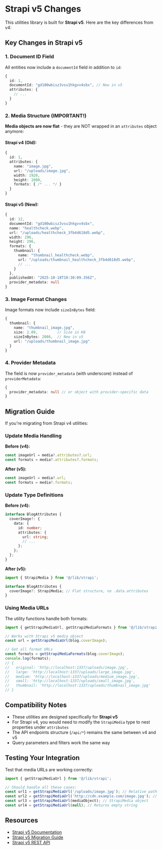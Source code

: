 # Strapi v5 Changes

This utilities library is built for **Strapi v5**. Here are the key differences from v4:

## Key Changes in Strapi v5

### 1. Document ID Field
All entities now include a `documentId` field in addition to `id`:

```typescript
{
  id: 1,
  documentId: "gd100wbisz3vsu1hkgvv4sbx", // New in v5
  attributes: {
    // ...
  }
}
```

### 2. Media Structure (IMPORTANT!)
**Media objects are now flat** - they are NOT wrapped in an `attributes` object anymore:

#### Strapi v4 (Old):
```typescript
{
  id: 1,
  attributes: {
    name: "image.jpg",
    url: "/uploads/image.jpg",
    width: 1920,
    height: 1080,
    formats: { /* ... */ }
  }
}
```

#### Strapi v5 (New):
```typescript
{
  id: 12,
  documentId: "gd100wbisz3vsu1hkgvv4sbx",
  name: "healthcheck.webp",
  url: "/uploads/healthcheck_3fb4d618d5.webp",
  width: 296,
  height: 296,
  formats: {
    thumbnail: {
      name: "thumbnail_healthcheck.webp",
      url: "/uploads/thumbnail_healthcheck_3fb4d618d5.webp",
      // ...
    }
  },
  publishedAt: "2025-10-18T10:30:09.356Z",
  provider_metadata: null
}
```

### 3. Image Format Changes
Image formats now include `sizeInBytes` field:

```typescript
{
  thumbnail: {
    name: "thumbnail_image.jpg",
    size: 2.09,         // Size in KB
    sizeInBytes: 2086,  // New in v5
    url: "/uploads/thumbnail_image.jpg"
  }
}
```

### 4. Provider Metadata
The field is now `provider_metadata` (with underscore) instead of `providerMetadata`:

```typescript
{
  provider_metadata: null // or object with provider-specific data
}
```

## Migration Guide

If you're migrating from Strapi v4 utilities:

### Update Media Handling

**Before (v4):**
```typescript
const imageUrl = media?.attributes?.url;
const formats = media?.attributes?.formats;
```

**After (v5):**
```typescript
const imageUrl = media?.url;
const formats = media?.formats;
```

### Update Type Definitions

**Before (v4):**
```typescript
interface BlogAttributes {
  coverImage?: {
    data: {
      id: number;
      attributes: {
        url: string;
        // ...
      };
    };
  };
}
```

**After (v5):**
```typescript
import { StrapiMedia } from '@/lib/strapi';

interface BlogAttributes {
  coverImage?: StrapiMedia; // Flat structure, no .data.attributes
}
```

### Using Media URLs

The utility functions handle both formats:

```typescript
import { getStrapiMediaUrl, getStrapiMediaFormats } from '@/lib/strapi';

// Works with Strapi v5 media object
const url = getStrapiMediaUrl(blog.coverImage);

// Get all format URLs
const formats = getStrapiMediaFormats(blog.coverImage);
console.log(formats);
// {
//   original: 'http://localhost:1337/uploads/image.jpg',
//   large: 'http://localhost:1337/uploads/large_image.jpg',
//   medium: 'http://localhost:1337/uploads/medium_image.jpg',
//   small: 'http://localhost:1337/uploads/small_image.jpg',
//   thumbnail: 'http://localhost:1337/uploads/thumbnail_image.jpg'
// }
```

## Compatibility Notes

- These utilities are designed specifically for **Strapi v5**
- For Strapi v4, you would need to modify the `StrapiMedia` type to nest properties under `attributes`
- The API endpoints structure (`/api/*`) remains the same between v4 and v5
- Query parameters and filters work the same way

## Testing Your Integration

Test that media URLs are working correctly:

```typescript
import { getStrapiMediaUrl } from '@/lib/strapi';

// Should handle all these cases:
const url1 = getStrapiMediaUrl('/uploads/image.jpg'); // Relative path
const url2 = getStrapiMediaUrl('http://cdn.example.com/image.jpg'); // Full URL
const url3 = getStrapiMediaUrl(mediaObject); // StrapiMedia object
const url4 = getStrapiMediaUrl(null); // Returns empty string
```

## Resources

- [Strapi v5 Documentation](https://docs.strapi.io/)
- [Strapi v5 Migration Guide](https://docs.strapi.io/dev-docs/migration/v4-to-v5/introduction)
- [Strapi v5 REST API](https://docs.strapi.io/dev-docs/api/rest)

